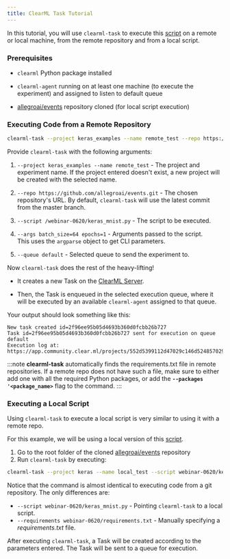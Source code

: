 ```yaml
---
title: ClearML Task Tutorial
---
```


In this tutorial, you will use `clearml-task` to execute this [script](https://github.com/allegroai/events/blob/master/webinar-0620/keras_mnist.py) 
on a remote or local machine, from the remote repository and from a local script. 

### Prerequisites

- `clearml` Python package installed 

- `clearml-agent` running on at least one machine (to execute the experiment) and assigned to listen to default queue 

- [allegroai/events](https://github.com/allegroai/events) repository cloned (for local script execution)

### Executing Code from a Remote Repository 

``` bash
clearml-task --project keras_examples --name remote_test --repo https://github.com/allegroai/events.git --script /webinar-0620/keras_mnist.py --args batch_size=64 epochs=1 --queue default
```

Provide `clearml-task` with the following arguments: 

1.  `--project keras_examples --name remote_test` - The project and experiment name.
   If the project entered doesn't exist, a new project will be created with the selected name.
   
1. `--repo https://github.com/allegroai/events.git` - The chosen repository's URL.
    By default, `clearml-task` will use the latest commit from the master branch. 
   
1. `--script /webinar-0620/keras_mnist.py` - The script to be executed.

1. `--args batch_size=64 epochs=1` - Arguments passed to the script.  
   This uses the `argparse` object to get CLI parameters.

1. `--queue default` - Selected queue to send the experiment to. 


Now `clearml-task` does the rest of the heavy-lifting! 

   * It creates a new Task on the [ClearML Server](../../deploying_clearml/clearml_server.md). 
   
   * Then, the Task is enqueued in the selected execution queue, where it will be executed by an available 
   `clearml-agent` assigned to that queue.  
     
Your output should look something like this: 
```console
New task created id=2f96ee95b05d4693b360d0fcbb26b727
Task id=2f96ee95b05d4693b360d0fcbb26b727 sent for execution on queue default
Execution log at: https://app.community.clear.ml/projects/552d5399112d47029c146d5248570295/experiments/2f96ee95b05d4693b360d0fcbb26b727/output/log
```

:::note
**clearml-task** automatically finds the requirements.txt file in remote repositories. 
If a remote repo does not have such a file, make sure to either add one with all the required Python packages, 
or add the **`--packages '<package_name>`** flag to the command.
::: 
<br />


### Executing a Local Script
Using `clearml-task` to execute a local script is very similar to using it with a remote repo.

For this example, we will be using a local version of this [script](https://github.com/allegroai/events/blob/master/webinar-0620/keras_mnist.py).
1. Go to the root folder of the cloned [allegroai/events](https://github.com/allegroai/events) repository 
1. Run `clearml-task` by executing:

``` bash
clearml-task --project keras --name local_test --script webinar-0620/keras_mnist.py --requirements webinar-0620/requirements.txt --args epochs=1 --queue default
```  

Notice that the command is almost identical to executing code from a git repository. The only differences are: 
* `--script webinar-0620/keras_mnist.py` - Pointing `clearml-task` to a local script. 
* `--requirements webinar-0620/requirements.txt` - Manually specifying a *requirements.txt* file. 

After executing `clearml-task`, a Task will be created according to the parameters entered. The Task will
be sent to a queue for execution. 
